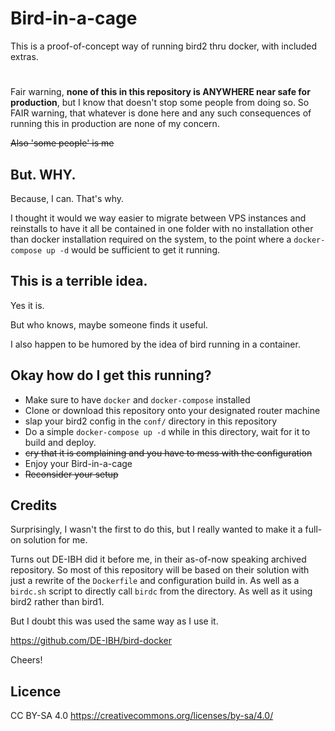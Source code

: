 # Bird-in-a-cage

This is a proof-of-concept way of running bird2 thru docker, with included extras.

#

Fair warning, **none of this in this repository is ANYWHERE near safe for production**, but I know that doesn't stop some people from doing so. So FAIR warning, that whatever is done here and any such consequences of running this in production are none of my concern.

~~Also 'some people' is me~~


## But. WHY.

Because, I can. That's why.

I thought it would we way easier to migrate between VPS instances and reinstalls to have it all be contained in one folder with no installation other than docker installation required on the system, to the point where a `docker-compose up -d` would be sufficient to get it running.


## This is a terrible idea.

Yes it is.

But who knows, maybe someone finds it useful.

I also happen to be humored by the idea of bird running in a container.

## Okay how do I get this running?

- Make sure to have `docker` and `docker-compose` installed
- Clone or download this repository onto your designated router machine
- slap your bird2 config in the `conf/` directory in this repository
- Do a simple `docker-compose up -d` while in this directory, wait for it to build and deploy.
- ~~cry that it is complaining and you have to mess with the configuration~~
- Enjoy your Bird-in-a-cage
- ~~Reconsider your setup~~

## Credits

Surprisingly, I wasn't the first to do this, but I really wanted to make it a full-on solution for me. 

Turns out DE-IBH did it before me, in their as-of-now speaking archived repository. So most of this repository will be based on their solution with just a rewrite of the `Dockerfile` and configuration build in. As well as a `birdc.sh` script to directly call `birdc` from the directory. As well as it using bird2 rather than bird1.

But I doubt this was used the same way as I use it.

https://github.com/DE-IBH/bird-docker

Cheers!

## Licence

CC BY-SA 4.0 https://creativecommons.org/licenses/by-sa/4.0/
